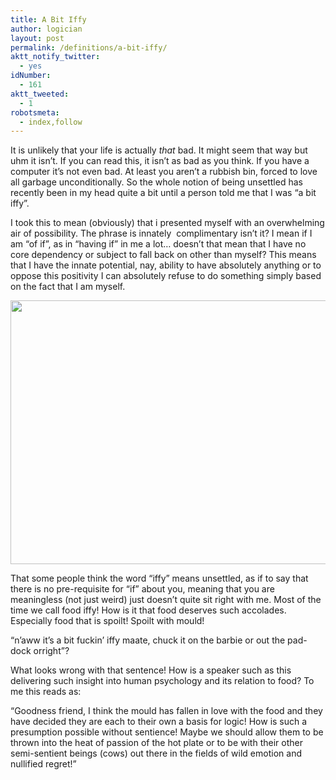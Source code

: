 ```yaml
---
title: A Bit Iffy
author: logician
layout: post
permalink: /definitions/a-bit-iffy/
aktt_notify_twitter:
  - yes
idNumber:
  - 161
aktt_tweeted:
  - 1
robotsmeta:
  - index,follow
---
```

It is unlikely that your life is actually *that* bad. It might seem that way but uhm it isn&#8217;t. If you can read this, it isn&#8217;t as bad as you think. If you have a computer it&#8217;s not even bad. At least you aren&#8217;t a rubbish bin, forced to love all garbage unconditionally. So the whole notion of being unsettled has recently been in my head quite a bit until a person told me that I was &#8220;a bit iffy&#8221;.<!--more-->

I took this to mean (obviously) that i presented myself with an overwhelming air of possibility. The phrase is innately  complimentary isn&#8217;t it? I mean if I am &#8220;of if&#8221;, as in &#8220;having if&#8221; in me a lot&#8230; doesn&#8217;t that mean that I have no core dependency or subject to fall back on other than myself? This means that I have the innate potential, nay, ability to have absolutely anything or to oppose this positivity I can absolutely refuse to do something simply based on the fact that I am myself.

[<img class="aligncenter size-full wp-image-1363" title="getting-iffy" src="http://www.logicandlife.com/wp-content/uploads/2011/05/getting-iffy.jpg" alt="" width="519" height="422" />][1] 

That some people think the word &#8220;iffy&#8221; means unsettled, as if to say that there is no pre-requisite for &#8220;if&#8221; about you, meaning that you are meaningless (not just weird) just doesn&#8217;t quite sit right with me. Most of the time we call food iffy! How is it that food deserves such accolades. Especially food that is spoilt! Spoilt with mould!

&#8220;n&#8217;aww it&#8217;s a bit fuckin&#8217; iffy maate, chuck it on the barbie or out the pad-dock orright&#8221;?

What looks wrong with that sentence! How is a speaker such as this delivering such insight into human psychology and its relation to food? To me this reads as:

&#8220;Goodness friend, I think the mould has fallen in love with the food and they have decided they are each to their own a basis for logic! How is such a presumption possible without sentience! Maybe we should allow them to be thrown into the heat of passion of the hot plate or to be with their other semi-sentient beings (cows) out there in the fields of wild emotion and nullified regret!&#8221;

 [1]: http://www.logicandlife.com/wp-content/uploads/2011/05/getting-iffy.jpg